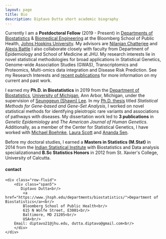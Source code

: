 ```yaml
---
layout: page
title: Bio
description: Diptavo Dutta short academic biography
---
```


<p align="justify">

Currently I am a <b>Postdoctoral Fellow</b> (2019 - Present) in <a href="https://www.jhsph.edu/departments/biostatistics/">Departments of Biostatistics</a> & <a href="https://www.bme.jhu.edu/">Biomedical Engineering</a> at the Bloomberg School of Public Health, <a href="https://www.jhu.edu/">Johns Hopkins University</a>. My advisors are <a href="https://www.jhsph.edu/faculty/directory/profile/1826/nilanjan-chatterjee">Nilanjan Chatterjee</a>  and <a href="https://www.bme.jhu.edu/people/faculty/alexis-battle">Alexis Battle</a> I also collaborate closely with faculty from Department of Epidemiology and School of Medicine at JHU. My research interests lie in novel statistical methodologies for broad applications in Statistical Genetics, Genome-wide Association Studies (GWAS), Transcriptomics and Proteomics, Multi-omics data integration and Disease Risk Prediction. See my Research Interests and <a href="https://diptavo.github.io/pages/pubs.html"> recent publications</a> for more information on my current and past work.

</p>

<p></p>
<p></p>
<p></p>

<p align="justify">

I earned my <b>Ph.D. in Biostatistics</b> in 2019 from the <a href="https://sph.umich.edu/biostat/">Department of Biostatistics</a>, <a href="https://umich.edu/">University of Michigan</a>, Ann Arbor, Michigan, under the supervision of <a href="https://sph.umich.edu/faculty-profiles/lee-seunggeun.html">Seunggeun (Shawn) Lee</a>. In my <a href="https://diptavo.github.io/pages/pubs.html#dissertation">Ph.D. thesis</a> titled <i>Statistical Methods for Gene-based and Gene-Set Analysis</i>, I worked on novel statistical methods for identifying pleiotropic rare variants and associations of pathways with diseases. My dissertation work led to <b>3 publications</b> in <i>Genetic Epidemiology</i> and <i>The American Journal of Human Genetics</i>.  Additionally, as a member of the Center for Statistical Genetics, I have worked with <a href="https://sph.umich.edu/faculty-profiles/boehnke-michael.html">Michael Boehnke</a>, <a href="https://sph.umich.edu/faculty-profiles/scott-laura.html">Laura Scott</a> and <a href="https://sph.umich.edu/faculty-profiles/sen-ananda.html">Ananda Sen</a>. 

</p>

Before my doctoral studies, I earned a <b>Masters in Statistics (M.Stat)</b> in 2014 from the <a href="https://www.isical.ac.in/">Indian Statistical Institute</a> with Biostatistics and Data analysis specializationand <b>B.Sc Statistics Honors</b> in 2012 from St. Xavier's College, University of Calcutta.

<p></p>

<!--

<p></p>

<td class="left">
    <img id="frontphoto" src="wordcloud.svg" width="500" height="500" alt="" />
</td>

-->

<div class="container">
<h4><a name="contact"></a>contact</h4>

    <div class="row-fluid">
        <div class="span5">
           Diptavo Dutta<br/>
            <a href="https://www.jhsph.edu/departments/biostatistics/">Department of Biostatistics</a><br/>
            Bloomberg School of Public Health<br/>
            615 N Wolfe Street, E3001<br/>
            Baltimore, MD 21205<br/>
            USA<br/>
	    Email: diptavo21@jhu.edu, dutta.diptavo@gmail.com<br/>
        </div>
    </div>
</div>
